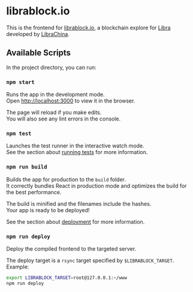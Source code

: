 # librablock.io

This is the frontend for [librablock.io](https://librablock.io), a blockchain explore for [Libra](https://libra.org) developed by [LibraChina](https://libra-china.org).

## Available Scripts

In the project directory, you can run:

### `npm start`

Runs the app in the development mode.<br>
Open [http://localhost:3000](http://localhost:3000) to view it in the browser.

The page will reload if you make edits.<br>
You will also see any lint errors in the console.

### `npm test`

Launches the test runner in the interactive watch mode.<br>
See the section about [running tests](https://facebook.github.io/create-react-app/docs/running-tests) for more information.

### `npm run build`

Builds the app for production to the `build` folder.<br>
It correctly bundles React in production mode and optimizes the build for the best performance.

The build is minified and the filenames include the hashes.<br>
Your app is ready to be deployed!

See the section about [deployment](https://facebook.github.io/create-react-app/docs/deployment) for more information.

### `npm run deploy`

Deploy the compiled frontend to the targeted server.

The deploy target is a `rsync` target specified by `$LIBRABLOCK_TARGET`. Example:

```sh
export LIBRABLOCK_TARGET=root@127.0.0.1:~/www
npm run deploy
```
